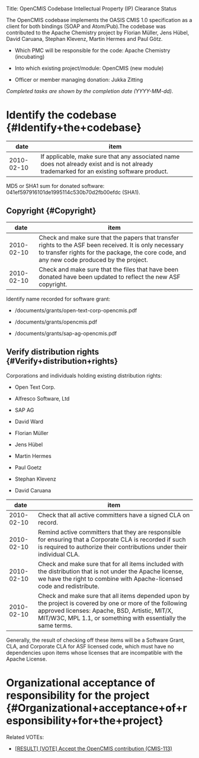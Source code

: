 Title: OpenCMIS Codebase Intellectual Property (IP) Clearance Status


The OpenCMIS codebase implements the OASIS CMIS 1.0 specification as a client for both bindings (SOAP and Atom/Pub).The codebase was contributed to the Apache Chemistry project by Florian Müller, Jens Hübel, David Caruana, Stephan Klevenz, Martin Hermes and Paul Götz.



- Which PMC will be responsible for the code: Apache Chemistry (incubating)


- Into which existing project/module: OpenCMIS (new module)


- Officer or member managing donation: Jukka Zitting

 _Completed tasks are shown by the completion date (YYYY-MM-dd)._ 


# Identify the codebase {#Identify+the+codebase}

| date | item |
|------|------|
| 2010-02-10 | If applicable, make sure that any associated name does not already exist and is not already trademarked for an existing software product. |

MD5 or SHA1 sum for donated software: 041ef597916101de1995114c530b70d2fb00efdc (SHA1).


## Copyright {#Copyright}

| date | item |
|------|------|
| 2010-02-10 | Check and make sure that the papers that transfer rights to the ASF been received. It is only necessary to transfer rights for the package, the core code, and any new code produced by the project. |
| 2010-02-10 | Check and make sure that the files that have been donated have been updated to reflect the new ASF copyright. |

Identify name recorded for software grant:



- /documents/grants/open-text-corp-opencmis.pdf

- /documents/grants/opencmis.pdf

- /documents/grants/sap-ag-opencmis.pdf

## Verify distribution rights {#Verify+distribution+rights}

Corporations and individuals holding existing distribution rights:



- Open Text Corp.

- Alfresco Software, Ltd

- SAP AG

- David Ward

- Florian Müller

- Jens Hübel

- Martin Hermes

- Paul Goetz

- Stephan Klevenz

- David Caruana

| date | item |
|------|------|
| 2010-02-10 | Check that all active committers have a signed CLA on record. |
| 2010-02-10 | Remind active committers that they are responsible for ensuring that a Corporate CLA is recorded if such is required to authorize their contributions under their individual CLA. |
| 2010-02-10 | Check and make sure that for all items included with the distribution that is not under the Apache license, we have the right to combine with Apache-licensed code and redistribute. |
| 2010-02-10 | Check and make sure that all items depended upon by the project is covered by one or more of the following approved licenses: Apache, BSD, Artistic, MIT/X, MIT/W3C, MPL 1.1, or something with essentially the same terms. |

Generally, the result of checking off these items will be a Software Grant, CLA, and Corporate CLA for ASF licensed code, which must have no dependencies upon items whose licenses that are incompatible with the Apache License.


# Organizational acceptance of responsibility for the project {#Organizational+acceptance+of+responsibility+for+the+project}

Related VOTEs:



-  [[RESULT] [VOTE] Accept the OpenCMIS contribution (CMIS-113)](http://mail-archives.apache.org/mod_mbox/incubator-chemistry-dev/201002.mbox/%3C510143ac1002101013o588de19fr70ce8b3e9e5a601f@mail.gmail.com%3E) 
